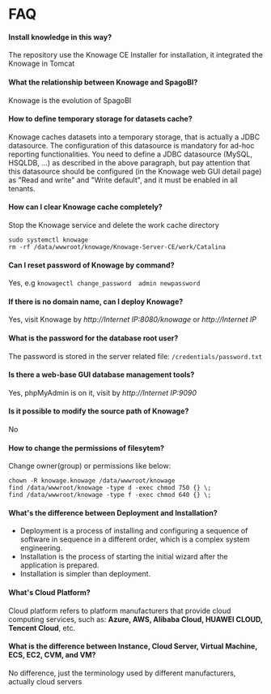 # FAQ

#### Install knowledge in this way?

The repository use the Knowage CE Installer for installation, it integrated the Knowage in Tomcat

#### What the relationship between Knowage and SpagoBI?

Knowage is the evolution of SpagoBI

#### How to define temporary storage for datasets cache?

Knowage caches datasets into a temporary storage, that is actually a JDBC datasource. The configuration of this datasource is mandatory for ad-hoc reporting functionalities. You need to define a JDBC datasource (MySQL, HSQLDB, ...) as described in the above paragraph, but pay attention that this datasource should be configured (in the Knowage web GUI detail page) as "Read and write" and "Write default", and it must be enabled in all tenants.

#### How can I clear Knowage cache completely?

Stop the Knowage service and delete the work cache directory
```
sudo systemctl knowage
rm -rf /data/wwwroot/knowage/Knowage-Server-CE/work/Catalina
```

#### Can I reset password of Knowage by command?

Yes, e.g `knowagectl change_password  admin newpassword`

#### If there is no domain name, can I deploy Knowage?

Yes, visit Knowage by *http://Internet IP:8080/knowage* or *http://Internet IP*

#### What is the password for the database root user?

The password is stored in the server related file: `/credentials/password.txt`

#### Is there a web-base GUI database management tools?

Yes, phpMyAdmin is on it, visit by *http://Internet IP:9090*

#### Is it possible to modify the source path of Knowage?

No

#### How to change the permissions of filesytem?

Change owner(group) or permissions like below:

```shell
chown -R knowage.knowage /data/wwwroot/knowage
find /data/wwwroot/knowage -type d -exec chmod 750 {} \;
find /data/wwwroot/knowage -type f -exec chmod 640 {} \;
```

#### What's the difference between Deployment and Installation?

- Deployment is a process of installing and configuring a sequence of software in sequence in a different order, which is a complex system engineering.  
- Installation is the process of starting the initial wizard after the application is prepared.  
- Installation is simpler than deployment. 

#### What's Cloud Platform?

Cloud platform refers to platform manufacturers that provide cloud computing services, such as: **Azure, AWS, Alibaba Cloud, HUAWEI CLOUD, Tencent Cloud**, etc.

#### What is the difference between Instance, Cloud Server, Virtual Machine, ECS, EC2, CVM, and VM?

No difference, just the terminology used by different manufacturers, actually cloud servers